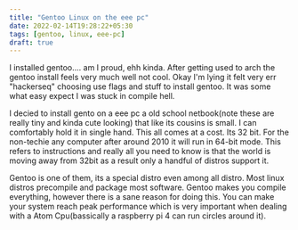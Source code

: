 ```yaml
---
title: "Gentoo Linux on the eee pc"
date: 2022-02-14T19:28:22+05:30
tags: [gentoo, linux, eee-pc]
draft: true
---
```


I installed gentoo.... am I proud, ehh kinda. After getting used to arch the gentoo install feels very much well not cool. Okay I'm lying it felt very err "hackerseq" choosing use flags and stuff to install gentoo. It was some what easy expect I was stuck in compile hell. 

I decied to install gento on a eee pc a old school netbook(note these are really tiny and kinda cute looking) that like its cousins is small. I can comfortably hold it in single hand. This all comes at a cost. Its 32 bit. For the non-techie any computer after around 2010 it will run in 64-bit mode. This refers to instructions and really all you need to know is that the world is moving away from 32bit as a result only a handful of distros support it.

Gentoo is one of them, its a special distro even among all distro. Most linux distros precompile and package most software. Gentoo makes you compile everything, however there is a sane reason for doing this. You can make your system reach peak performance which is very important when dealing with a Atom Cpu(bassically a raspberry pi 4 can run circles around it).



